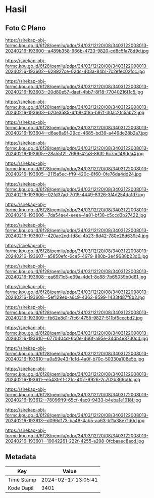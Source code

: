 # Hasil

## Foto C Plano

https://sirekap-obj-formc.kpu.go.id/6f28/pemilu/pdpr/34/03/12/20/08/3403122008013-20240216-193600--a489b358-966b-4723-9820-cd8c5fa78d9d.jpg

https://sirekap-obj-formc.kpu.go.id/6f28/pemilu/pdpr/34/03/12/20/08/3403122008013-20240216-193602--628927ce-02dc-403a-84b1-7c2efec02fcc.jpg

https://sirekap-obj-formc.kpu.go.id/6f28/pemilu/pdpr/34/03/12/20/08/3403122008013-20240216-193603--20d80e57-daef-4bb7-8f18-77040216f1c5.jpg

https://sirekap-obj-formc.kpu.go.id/6f28/pemilu/pdpr/34/03/12/20/08/3403122008013-20240216-193603--b20e3585-4fb8-4f8a-b97f-30ac2fc5ab72.jpg

https://sirekap-obj-formc.kpu.go.id/6f28/pemilu/pdpr/34/03/12/20/08/3403122008013-20240216-193604--d6ae8a9f-29cd-4685-bd39-a449de28b2a7.jpg

https://sirekap-obj-formc.kpu.go.id/6f28/pemilu/pdpr/34/03/12/20/08/3403122008013-20240216-193605--28a55f2f-7696-42a8-863f-6c7acf48dda4.jpg

https://sirekap-obj-formc.kpu.go.id/6f28/pemilu/pdpr/34/03/12/20/08/3403122008013-20240216-193605--2115a5ec-fff9-420c-8f60-0fe76da4dd24.jpg

https://sirekap-obj-formc.kpu.go.id/6f28/pemilu/pdpr/34/03/12/20/08/3403122008013-20240216-193606--02fd37ad-7016-4449-8326-3f4d254da1d7.jpg

https://sirekap-obj-formc.kpu.go.id/6f28/pemilu/pdpr/34/03/12/20/08/3403122008013-20240216-193606--7da54ae4-eeea-4a81-bf38-c5ccd3b27422.jpg

https://sirekap-obj-formc.kpu.go.id/6f28/pemilu/pdpr/34/03/12/20/08/3403122008013-20240216-193607--420ae2cd-fd8d-4b23-8d42-780e28d639c4.jpg

https://sirekap-obj-formc.kpu.go.id/6f28/pemilu/pdpr/34/03/12/20/08/3403122008013-20240216-193607--a5850efc-6ce5-4979-880b-3e49688b23d0.jpg

https://sirekap-obj-formc.kpu.go.id/6f28/pemilu/pdpr/34/03/12/20/08/3403122008013-20240216-193608--ea6971c5-e69a-4dc1-8c88-7b65059b0d61.jpg

https://sirekap-obj-formc.kpu.go.id/6f28/pemilu/pdpr/34/03/12/20/08/3403122008013-20240216-193608--5ef129eb-a6c9-4362-8599-1433fd87f8b2.jpg

https://sirekap-obj-formc.kpu.go.id/6f28/pemilu/pdpr/34/03/12/20/08/3403122008013-20240216-193609--fb62e8d1-7fc6-4755-9827-511bf5cccbd2.jpg

https://sirekap-obj-formc.kpu.go.id/6f28/pemilu/pdpr/34/03/12/20/08/3403122008013-20240216-193610--6770404d-6b0e-466f-a95e-34db4e8730c4.jpg

https://sirekap-obj-formc.kpu.go.id/6f28/pemilu/pdpr/34/03/12/20/08/3403122008013-20240216-193610--a0a59e43-1c1d-4a0f-b70c-50330a106e5b.jpg

https://sirekap-obj-formc.kpu.go.id/6f28/pemilu/pdpr/34/03/12/20/08/3403122008013-20240216-193611--e543fe1f-f21c-4f51-9926-2c702b366b0c.jpg

https://sirekap-obj-formc.kpu.go.id/6f28/pemilu/pdpr/34/03/12/20/08/3403122008013-20240216-193612--78096ff9-65cf-4ac0-9433-b4eba1e1018f.jpg

https://sirekap-obj-formc.kpu.go.id/6f28/pemilu/pdpr/34/03/12/20/08/3403122008013-20240216-193613--d096d173-ba48-4ab5-aa63-bf1a38e71d0d.jpg

https://sirekap-obj-formc.kpu.go.id/6f28/pemilu/pdpr/34/03/12/20/08/3403122008013-20240216-193601--19042261-222f-4255-a298-0fcbaaec8acd.jpg


## Metadata

| Key        | Value               |
| ---------- | ------------------- |
| Time Stamp | 2024-02-17 13:05:41 |
| Kode Dapil | 3401                |



